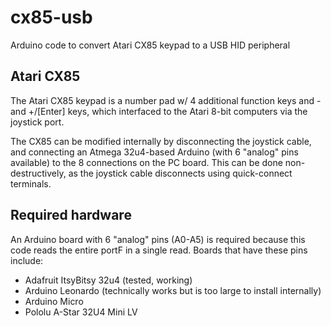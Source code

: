 # cx85-usb

Arduino code to convert Atari CX85 keypad to a USB HID peripheral

## Atari CX85

The Atari CX85 keypad is a number pad w/ 4 additional function keys and - and +/[Enter] keys, which interfaced to the Atari 8-bit computers via the joystick port.

The CX85 can be modified internally by disconnecting the joystick cable, and connecting an Atmega 32u4-based Arduino (with 6 "analog" pins available)
to the 8 connections on the PC board. This can be done non-destructively, as the joystick cable disconnects using quick-connect terminals.

## Required hardware

An Arduino board with 6 "analog" pins (A0-A5) is required because this code reads the entire portF in a single read.
Boards that have these pins include:
 * Adafruit ItsyBitsy 32u4 (tested, working)
 * Arduino Leonardo (technically works but is too large to install internally)
 * Arduino Micro
 * Pololu A-Star 32U4 Mini LV
 
